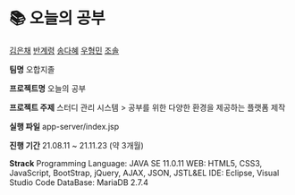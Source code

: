 # :books: 오늘의 공부

[김은채](https://github.com/Kimeunchaee)
[반계령](https://github.com/gyeryeongban)
[송다혜](https://github.com/ssongdahye)
[우형민](https://github.com/woohyeongminn)
[조솔](https://github.com/jo-sol)


**팀명**
오합지졸

**프로젝트명**
오늘의 공부

**프로젝트 주제**
스터디 관리 시스템 > 공부를 위한 다양한 환경을 제공하는 플랫폼 제작

**실행 파일**
app-server/index.jsp

**진행 기간**
21.08.11 ~ 21.11.23 (약 3개월)

**Strack**
Programming Language: JAVA SE 11.0.11
WEB: HTML5, CSS3, JavaScript, BootStrap, jQuery, AJAX, JSON, JSTL&EL
IDE: Eclipse, Visual Studio Code
DataBase: MariaDB 2.7.4
